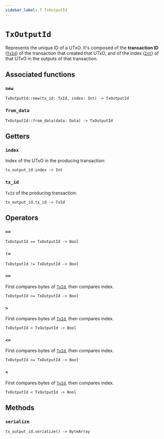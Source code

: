 ```yaml
---
sidebar_label: T TxOutputId
---
```

# `TxOutputId`

Represents the unique ID of a UTxO. It's composed of the **transaction ID** ([`TxId`](./txid.md)) of the transaction that created that UTxO, and of the index ([`Int`](./int.md)) of that UTxO in the outputs of that transaction.

## Associated functions

### `new`

```helios
TxOutputId::new(tx_id: TxId, index: Int) -> TxOutputId
```

### `from_data`

```helios
TxOutputId::from_data(data: Data) -> TxOutputId
```

## Getters

### `index`

Index of the UTxO in the producing transaction:

```helios
tx_output_id.index -> Int
```

### `tx_id`

`TxId` of the producing transaction:

```helios
tx_output_id.tx_id -> TxId
```

## Operators

### `==`

```helios
TxOutputId == TxOutputId -> Bool
```

### `!=`

```helios
TxOutputId != TxOutputId -> Bool
```

### `>=`

First compares bytes of [`TxId`](./txid.md), then compares index.

```helios
TxOutputId >= TxOutputId -> Bool
```

### `>`

First compares bytes of [`TxId`](./txid.md), then compares index.

```helios
TxOutputId > TxOutputId -> Bool
```

### `<=`

First compares bytes of [`TxId`](./txid.md), then compares index.

```helios
TxOutputId <= TxOutputId -> Bool
```

### `<`

First compares bytes of [`TxId`](./txid.md), then compares index.

```helios
TxOutputId < TxOutputId -> Bool
```

## Methods

### `serialize`

```helios
tx_output_id.serialize() -> ByteArray
```